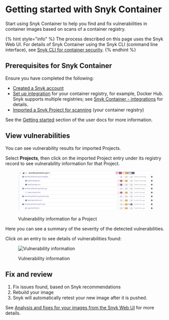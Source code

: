 # Getting started with Snyk Container

Start using Snyk Container to help you find and fix vulnerabilities in container images based on scans of a container registry.

{% hint style="info" %}
The process described on this page uses the Snyk Web UI. For details of Snyk Container using the Snyk CLI (command line interface), see [Snyk CLI for container security](snyk-cli-for-container-security/).
{% endhint %}

## **Prerequisites for Snyk Container**

Ensure you have completed the following:

* [Created a Snyk account](../getting-started/quickstart/create-a-snyk-account/)
* [Set up integration](../getting-started/quickstart/set-up-an-integration.md) for your container registry, for example, Docker Hub. Snyk supports multiple registries; see [Snyk Container - integrations](snyk-container-integrations/) for details.
* [Imported a Snyk Project for scanning](../getting-started/quickstart/import-a-project.md) (your container registry)

See the [Getting started](../getting-started/) section of the user docs for more information.

## View vulnerabilities

You can see vulnerability results for imported Projects.

Select **Projects**, then click on the imported Project entry under its registry record to see vulnerability information for that Project.

<figure><img src="../.gitbook/assets/mceclip2 (1) (1) (1) (3) (3) (4) (6) (1) (1) (1) (1) (1) (1) (1) (1) (1) (1) (1) (1) (1) (1) (1) (1) (1) (1) (1) (1) (1) (1) (1) (1) (1) (1) (1) (1) (1) (1) (1) (1) (1) (1) (1) (1) (1) (1) (1) (1) (1) (1) (1) (1) (1) (1) (1) (1) (1) (1) (1) (1) (  (1).png" alt="Vulnerability information for a Project"><figcaption><p>Vulnerability information for a Project</p></figcaption></figure>

Here you can see a summary of the severity of the detected vulnerabilities.

Click on an entry to see details of vulnerabilities found:

<figure><img src="../.gitbook/assets/cont-reg-dhub-critical-3-7-22.png" alt="Vulnerability information"><figcaption><p>Vulnerability information</p></figcaption></figure>

## Fix and review

1. Fix issues found, based on Snyk recommendations
2. Rebuild your image
3. Snyk will automatically retest your new image after it is pushed.

See [Analysis and fixes for your images from the Snyk Web UI](using-snyk-container/analysis-and-remediation-for-your-images-from-the-snyk-app.md) for more details.

